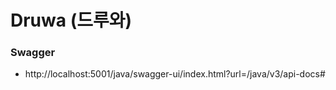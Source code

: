
# Druwa (드루와)

### Swagger
* http://localhost:5001/java/swagger-ui/index.html?url=/java/v3/api-docs#
